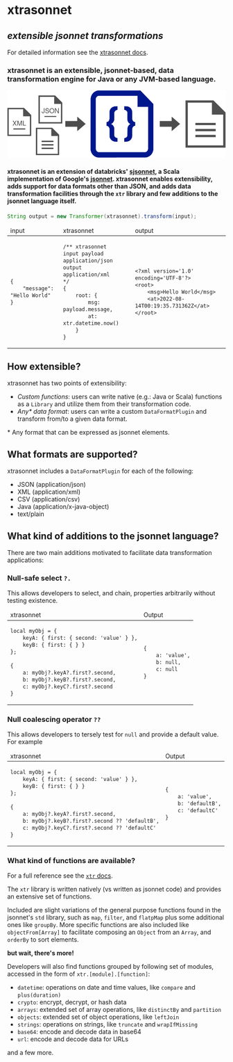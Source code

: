 # xtrasonnet

## _extensible jsonnet transformations_ 
For detailed information see the [xtrasonnet docs](https://josemontoya.io/xtrasonnet).

### xtrasonnet is an extensible, jsonnet-based, data transformation engine for Java or any JVM-based language.

![xtrasonnet](docs/assets/images/xtrasonnet.drawio.png)

#### xtrasonnet is an extension of databricks' [sjsonnet](https://github.com/databricks/sjsonnet), a Scala implementation of Google's [jsonnet](https://github.com/google/jsonnet). xtrasonnet enables extensibility, adds support for data formats other than JSON, and adds data transformation facilities through the `xtr` library and few additions to the jsonnet language itself.

```java
String output = new Transformer(xtrasonnet).transform(input);
```

<table>
<thead><tr><td>input</td><td>xtrasonnet</td><td>output</td></tr></thead>
<tbody>
<tr><td>

```
{ 
    "message": "Hello World" 
}
```

</td>
<td>

```
/** xtrasonnet
input payload application/json
output application/xml
*/
{
    root: {
        msg: payload.message,
        at: xtr.datetime.now()
    }
}
```

</td>
<td>

```
<?xml version='1.0' encoding='UTF-8'?>
<root>
	<msg>Hello World</msg>
	<at>2022-08-14T00:19:35.731362Z</at>
</root>
```

</td></tr>
</tbody>
</table>

## How extensible?
xtrasonnet has two points of extensibility:
* _Custom functions_: users can write native (e.g.: Java or Scala) functions as a `Library` and utilize them from their transformation code. 
* _Any* data format_: users can write a custom `DataFormatPlugin` and transform from/to a given data format. 

\* Any format that can be expressed as jsonnet elements.

## What formats are supported?
xtrasonnet includes a `DataFormatPlugin` for each of the following: 
* JSON (application/json)
* XML (application/xml)
* CSV (application/csv)
* Java (application/x-java-object)
* text/plain

## What kind of additions to the jsonnet language?
There are two main additions motivated to facilitate data transformation applications:

### Null-safe select `?.`
This allows developers to select, and chain, properties arbitrarily without testing existence.

<table>
<thead><tr><td>xtrasonnet</td><td>Output</td></tr></thead>
<tbody>
<tr><td>

```jsonnet
local myObj = {
    keyA: { first: { second: 'value' } },
    keyB: { first: { } }
};

{
    a: myObj?.keyA?.first?.second,
    b: myObj?.keyB?.first?.second,
    c: myObj?.keyC?.first?.second
}
```

</td>
<td>

```jsonnet
{
    a: 'value',
    b: null,
    c: null
}
```

</td></tr>
</tbody>
</table>


### Null coalescing operator `??`
This allows developers to tersely test for `null` and provide a default value. For example

<table>
<thead><tr><td>xtrasonnet</td><td>Output</td></tr></thead>
<tbody>
<tr><td>

```jsonnet
local myObj = {
    keyA: { first: { second: 'value' } },
    keyB: { first: { } }
};

{
    a: myObj?.keyA?.first?.second,
    b: myObj?.keyB?.first?.second ?? 'defaultB',
    c: myObj?.keyC?.first?.second ?? 'defaultC'
}
```

</td>
<td>

```jsonnet
{
    a: 'value',
    b: 'defaultB',
    c: 'defaultC'
}
```

</td></tr>
</tbody>
</table>

### What kind of functions are available?

For a full reference see the [`xtr` docs](https://josemontoya.io/xtrasonnet/datasonnet/latest/index.html).

The `xtr` library is written natively (vs written as jsonnet code) and provides an extensive set of functions.

Included are slight variations of the general purpose functions found in the jsonnet's `std` library, such as `map`, `filter`, and `flatpMap` plus some additional ones like `groupBy`. More specific functions are also included like `objectFrom[Array]` to facilitate composing an `Object` from an `Array`, and `orderBy` to sort elements.

**but wait, there's more!**

Developers will also find functions grouped by following set of modules, accessed in the form of `xtr.[module].[function]`:
* `datetime`: operations on date and time values, like `compare` and `plus(duration)`
* `crypto`: encrypt, decrypt, or hash data
* `arrays`: extended set of array operations, like `distinctBy` and `partition`
* `objects`: extended set of object operations, like `leftJoin`
* `strings`: operations on strings, like `truncate` and `wrapIfMissing`
* `base64`: encode and decode data in base64
* `url`: encode and decode data for URLs

and a few more.
